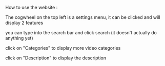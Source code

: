 How to use the website :

The cogwheel on the top left is a settings menu, it can be clicked and will display 2 features

you can type into the search bar and click search (it doesn't actually do anything yet)

click on "Categories" to display more video categories

click on "Description" to display the description